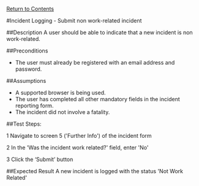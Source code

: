 [Return to Contents](https://github.com/infojam-james/test-cases/blob/master/Contents.md)

#Incident Logging - Submit non work-related incident

##Description
A user should be able to indicate that a new incident is non work-related.

##Preconditions
+ The user must already be registered with an email address and password.

##Assumptions
+ A supported browser is being used.
+ The user has completed all other mandatory fields in the incident reporting form.
+ The incident did not involve a fatality.

##Test Steps:

1 Navigate to screen 5 ('Further Info') of the incident form

2 In the 'Was the incident work related?' field, enter 'No'

3 Click the ‘Submit’ button

##Expected Result
A new incident is logged with the status 'Not Work Related'
